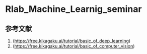 # Rlab_Machine_Learnig_seminar
## 参考文献
1. (https://free.kikagaku.ai/tutorial/basic_of_deep_learning)
2. (https://free.kikagaku.ai/tutorial/basic_of_computer_vision)
